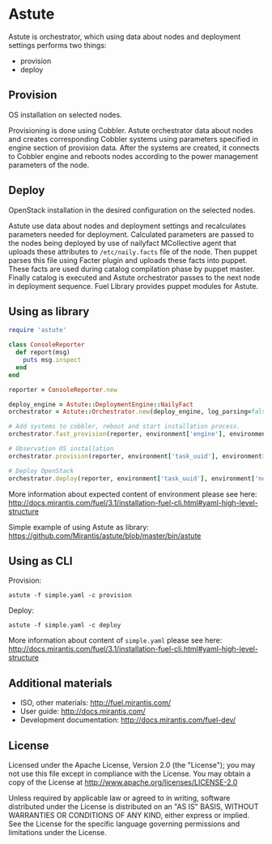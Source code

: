 Astute
======

Astute is orchestrator, which using data about nodes and deployment settings performs two things:
- provision
- deploy

Provision
-----

OS installation on selected nodes.

Provisioning is done using Cobbler. Astute orchestrator data about nodes and creates corresponding Cobbler systems using parameters specified in engine section of provision data. After the systems are created, it connects to Cobbler engine and reboots nodes according to the power management parameters of the node.

Deploy
-----

OpenStack installation in the desired configuration on the selected nodes.

Astute use data about nodes and deployment settings and recalculates parameters needed for deployment. Calculated parameters are passed to the nodes being deployed by use of nailyfact MCollective agent that uploads these attributes to `/etc/naily.facts` file of the node. Then puppet parses this file using Facter plugin and uploads these facts into puppet. These facts are used during catalog compilation phase by puppet master. Finally catalog is executed and Astute orchestrator passes to the next node in deployment sequence. Fuel Library provides puppet modules for Astute.

Using as library
-----

```ruby
require 'astute'

class ConsoleReporter
  def report(msg)
    puts msg.inspect
  end
end

reporter = ConsoleReporter.new

deploy_engine = Astute::DeploymentEngine::NailyFact
orchestrator = Astute::Orchestrator.new(deploy_engine, log_parsing=false)

# Add systems to cobbler, reboot and start installation process.
orchestrator.fast_provision(reporter, environment['engine'], environment['nodes'])

# Observation OS installation 
orchestrator.provision(reporter, environment['task_uuid'], environment['nodes'])

# Deploy OpenStack
orchestrator.deploy(reporter, environment['task_uuid'], environment['nodes'], environment['attributes'])

```

More information about expected content of environment please see here:
http://docs.mirantis.com/fuel/3.1/installation-fuel-cli.html#yaml-high-level-structure

Simple example of using Astute as library: https://github.com/Mirantis/astute/blob/master/bin/astute



Using as CLI
-----

Provision:
    
    astute -f simple.yaml -c provision
    
Deploy:

    astute -f simple.yaml -c deploy

More information about content of `simple.yaml` please see here: http://docs.mirantis.com/fuel/3.1/installation-fuel-cli.html#yaml-high-level-structure

Additional materials
-----

- ISO, other materials: http://fuel.mirantis.com/
- User guide: http://docs.mirantis.com/
- Development documentation: http://docs.mirantis.com/fuel-dev/


License
------

Licensed under the Apache License, Version 2.0 (the "License"); you may
not use this file except in compliance with the License. You may obtain
a copy of the License at http://www.apache.org/licenses/LICENSE-2.0

Unless required by applicable law or agreed to in writing, software
distributed under the License is distributed on an "AS IS" BASIS, WITHOUT
WARRANTIES OR CONDITIONS OF ANY KIND, either express or implied. See the
License for the specific language governing permissions and limitations
under the License.